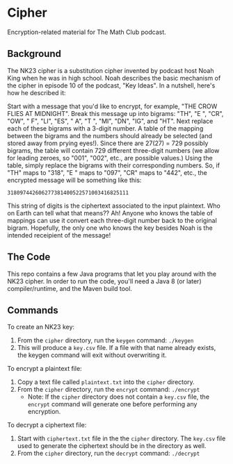# Cipher

Encryption-related material for The Math Club podcast.

## Background

The NK23 cipher is a substitution cipher invented by podcast host Noah King when he was in high school. Noah describes the basic mechanism of the cipher in episode 10 of the podcast, "Key Ideas". In a nutshell, here's how he described it:

Start with a message that you'd like to encrypt, for example, "THE CROW FLIES AT MIDNIGHT". Break this message up into bigrams: "TH", "E ", "CR", "OW", " F", "LI", "ES", " A", "T ", "MI", "DN", "IG", and "HT". Next replace each of these bigrams with a 3-digit number. A table of the mapping between the bigrams and the numbers should already be selected (and stored away from prying eyes!). Since there are 27(27) = 729 possibly bigrams, the table will contain 729 different three-digit numbers (we allow for leading zeroes, so "001", "002", etc., are possible values.) Using the table, simply replace the bigrams with their corresponding numbers. So, if "TH" maps to "318", "E " maps to "097", "CR" maps to "442", etc., the encrypted message will be something like this:

```318097442606277381400522571003416825111```

This string of digits is the ciphertext associated to the input plaintext. Who on Earth can tell what that means?? Ah! Anyone who knows the table of mappings can use it convert each three-digit number back to the original bigram. Hopefully, the only one who knows the key besides Noah is the intended receipient of the message!

## The Code

This repo contains a few Java programs that let you play around with the NK23 cipher. In order to run the code, you'll need a Java 8 (or later)  compiler/runtime, and the Maven build tool.

## Commands

To create an NK23 key:
1. From the `cipher` directory, run the `keygen` command: `./keygen`
2. This will produce a `key.csv` file. If a file with that name already exists, the keygen command will exit without overwriting it.

To encrypt a plaintext file:
1. Copy a text file called `plaintext.txt` into the `cipher` directory.
2. From the `cipher` directory, run the `encrypt` command: `./encrypt`
   - Note: If the `cipher` directory does not contain a `key.csv` file, the `encrypt` command will generate one before performing any encryption.

To decrypt a ciphertext file:
1. Start with `ciphertext.txt` file in the the `cipher` directory. The `key.csv` file used to generate the ciphertext should be in the directory as well.
2. From the `cipher` directory, run the `decrypt` command: `./decrypt`

